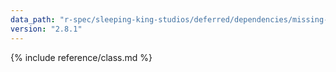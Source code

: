 ```yaml
---
data_path: "r-spec/sleeping-king-studios/deferred/dependencies/missing-dependencies-error"
version: "2.8.1"
---
```


{% include reference/class.md %}
